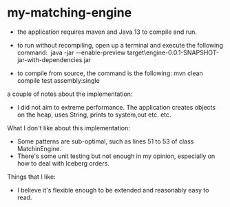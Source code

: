 # my-matching-engine

- the application requires maven and Java 13 to compile and run.

- to run without recompiling, open up a terminal and execute the following command:
 java -jar --enable-preview target\engine-0.0.1-SNAPSHOT-jar-with-dependencies.jar

- to compile from source, the command is the following:
mvn clean compile test assembly:single

a couple of notes about the implementation:
- I did not aim to extreme performance. The application creates objects on the heap, uses String, prints to system,out etc. etc. 

What I don't like about this implementation:
- Some patterns are sub-optimal, such as lines 51 to 53 of class MatchinEngine.
- There's some unit testing but not enough in my opinion, especially on how to deal with Iceberg orders. 

Things that I like:
- I believe it's flexible enough to be extended and reasonably easy to read.
